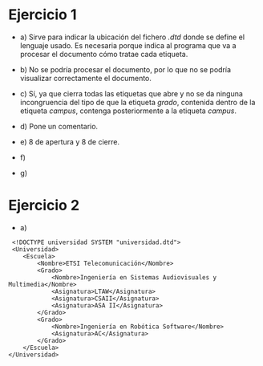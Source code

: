 # Ejercicio 1

* a) Sirve para indicar la ubicación del fichero *.dtd* donde se define el lenguaje usado. Es necesaria porque indica al programa que va a procesar el documento cómo tratae cada etiqueta.

* b) No se podría procesar el documento, por lo que no se podría visualizar correctamente el documento.

* c) Sí, ya que cierra todas las etiquetas que abre y no se da ninguna incongruencia del tipo de que la etiqueta *grado*, contenida dentro de la etiqueta *campus*, contenga posteriormente a la etiqueta *campus*.

* d) Pone un comentario.

* e) 8 de apertura y 8 de cierre.

* f)

* g)

# Ejercicio 2

* a) 
```
 <!DOCTYPE universidad SYSTEM "universidad.dtd">
 <Universidad>
    <Escuela>
        <Nombre>ETSI Telecomunicación</Nombre>
        <Grado>
            <Nombre>Ingeniería en Sistemas Audiovisuales y Multimedia</Nombre>
            <Asignatura>LTAW</Asignatura>
            <Asignatura>CSAII</Asignatura>
            <Asignatura>ASA II</Asignatura>
        </Grado>
        <Grado>
            <Nombre>Ingeniería en Robótica Software</Nombre>
            <Asignatura>AC</Asignatura>
        </Grado>
    </Escuela>
</Universidad>
```